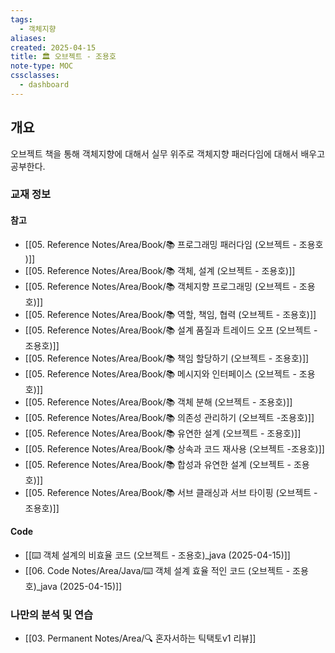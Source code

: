 ```yaml
---
tags:
  - 객체지향
aliases: 
created: 2025-04-15
title: 🏛️ 오브젝트 - 조용호
note-type: MOC
cssclasses:
  - dashboard
---
```


## 개요

오브젝트 책을 통해 객체지향에 대해서 실무 위주로 객체지향 패러다임에 대해서 배우고 공부한다.


### 교재 정보
#### 참고

- [[05. Reference Notes/Area/Book/📚 프로그래밍 패러다임 (오브젝트 - 조용호 )]]
- [[05. Reference Notes/Area/Book/📚 객체, 설계 (오브젝트 - 조용호)]]
- [[05. Reference Notes/Area/Book/📚 객체지향 프로그래밍 (오브젝트 - 조용호)]]
- [[05. Reference Notes/Area/Book/📚 역할, 책임, 협력 (오브젝트 - 조용호)]]
- [[05. Reference Notes/Area/Book/📚 설계 품질과 트레이드 오프 (오브젝트 - 조용호)]]
- [[05. Reference Notes/Area/Book/📚 책임 할당하기 (오브젝트 - 조용호)]]
- [[05. Reference Notes/Area/Book/📚 메시지와 인터페이스 (오브젝트 - 조용호)]]
- [[05. Reference Notes/Area/Book/📚 객체 분해 (오브젝트 - 조용호)]]
- [[05. Reference Notes/Area/Book/📚 의존성 관리하기 (오브젝트 -조용호)]]
- [[05. Reference Notes/Area/Book/📚 유연한 설계 (오브젝트 - 조용호)]]
- [[05. Reference Notes/Area/Book/📚 상속과 코드 재사용 (오브젝트 -조용호)]]
- [[05. Reference Notes/Area/Book/📚 합성과 유연한 설계 (오브젝트 - 조용호)]]
- [[05. Reference Notes/Area/Book/📚 서브 클래싱과 서브 타이핑 (오브젝트 - 조용호)]]


#### Code

- [[⌨️ 객체 설계의 비효율 코드 (오브젝트 - 조용호)_java (2025-04-15)]]
- [[06. Code Notes/Area/Java/⌨️ 객체 설계 효율 적인 코드 (오브젝트 - 조용호)_java (2025-04-15)]]


### 나만의 분석 및 연습

- [[03. Permanent Notes/Area/🔍 혼자서하는 틱택토v1 리뷰]]